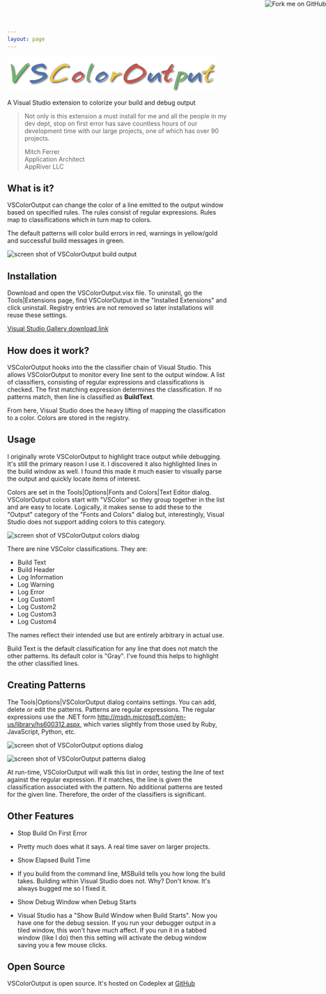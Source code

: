 ```yaml
---
layout: page
---
```

![noborder](cdn/images/vscoloroutput/vscoloroutputlogo.png)

A Visual Studio extension to colorize your build and debug output

> Not only is this extension a must install for me and all the people in my dev
> dept, stop on first error has save countless hours of our development time
> with our large projects, one of which has over 90 projects.
>
> Mitch Ferrer  
> Application Architect  
> AppRiver LLC

What is it?
-----------

VSColorOutput can change the color of a line emitted to the output window based
on specified rules. The rules consist of regular expressions. Rules map to
classifications which in turn map to colors.

The default patterns will color build errors in red, warnings in yellow/gold and
successful build messages in green.

![screen shot of VSColorOutput build
output](cdn/images/vscoloroutput/vscoloroutput.png)

Installation
------------

Download and open the VSColorOutput.visx file. To uninstall, go the
Tools|Extensions page, find VSColorOutput in the "Installed Extensions" and
click uninstall. Registry entries are not removed so later installations will
reuse these settings.

[Visual Studio Gallery download
link](https://visualstudiogallery.msdn.microsoft.com/f4d9c2b5-d6d7-4543-a7a5-2d7ebabc2496)

How does it work?
-----------------

VSColorOutput hooks into the the classifier chain of Visual Studio. This allows
VSColorOutput to monitor every line sent to the output window. A list of
classifiers, consisting of regular expressions and classifications is checked.
The first matching expression determines the classification. If no patterns
match, then line is classified as **BuildText**.

From here, Visual Studio does the heavy lifting of mapping the classification to
a color. Colors are stored in the registry.

Usage
-----

I originally wrote VSColorOutput to highlight trace output while debugging. It's
still the primary reason I use it. I discovered it also highlighted lines in the
build window as well. I found this made it much easier to visually parse the
output and quickly locate items of interest.

Colors are set in the Tools|Options|Fonts and Colors|Text Editor dialog.
VSColorOutput colors start with "VSColor" so they group together in the list and
are easy to locate. Logically, it makes sense to add these to the "Output"
category of the "Fonts and Colors" dialog but, interestingly, Visual Studio does
not support adding colors to this category.

![screen shot of VSColorOutput colors
dialog](cdn/images/vscoloroutput/vscoloroutputcolors.png)

There are nine VSColor classifications. They are:

-   Build Text
-   Build Header
-   Log Information
-   Log Warning
-   Log Error
-   Log Custom1
-   Log Custom2
-   Log Custom3
-   Log Custom4

The names reflect their intended use but are entirely arbitrary in actual use.

Build Text is the default classification for any line that does not match the
other patterns. Its default color is "Gray". I've found this helps to highlight
the other classified lines.

Creating Patterns
-----------------

The Tools|Options|VSColorOutput dialog contains settings. You can add, delete or
edit the patterns. Patterns are regular expressions. The regular expressions use
the .NET form <http://msdn.microsoft.com/en-us/library/hs600312.aspx>, which
varies slightly from those used by Ruby, JavaScript, Python, etc.

![screen shot of VSColorOutput options
dialog](cdn/images/vscoloroutput/vscoloroutputoptions.png)

![screen shot of VSColorOutput patterns
dialog](cdn/images/vscoloroutput/vscoloroutputpatterns.png)

At run-time, VSColorOutput will walk this list in order, testing the line of
text against the regular expression. If it matches, the line is given the
classification associated with the pattern. No additional patterns are tested
for the given line. Therefore, the order of the classifiers is significant.

Other Features
--------------

-   Stop Build On First Error
-   Pretty much does what it says. A real time saver on larger projects.

-   Show Elapsed Build Time
-   If you build from the command line, MSBuild tells you how long the build
    takes. Building within Visual Studio does not. Why? Don't know. It's always
    bugged me so I fixed it.

-   Show Debug Window when Debug Starts
-   Visual Studio has a "Show Build Window when Build Starts". Now you have one
    for the debug session. If you run your debugger output in a tiled window,
    this won't have much affect. If you run it in a tabbed window (like I do)
    then this setting will activate the debug window saving you a few mouse
    clicks.

Open Source
-----------

VSColorOutput is open source. It's hosted on Codeplex at
[GitHub](https://github.com/mike-ward/VSColorOutput)

<a href="https://github.com/mike-ward/VSColorOutput">

<img style="position: absolute; top: 0; right: 0; border: 0;" src="https://camo.githubusercontent.com/652c5b9acfaddf3a9c326fa6bde407b87f7be0f4/68747470733a2f2f73332e616d617a6f6e6177732e636f6d2f6769746875622f726962626f6e732f666f726b6d655f72696768745f6f72616e67655f6666373630302e706e67" alt="Fork me on GitHub" data-canonical-src="https://s3.amazonaws.com/github/ribbons/forkme_right_orange_ff7600.png"></a>
